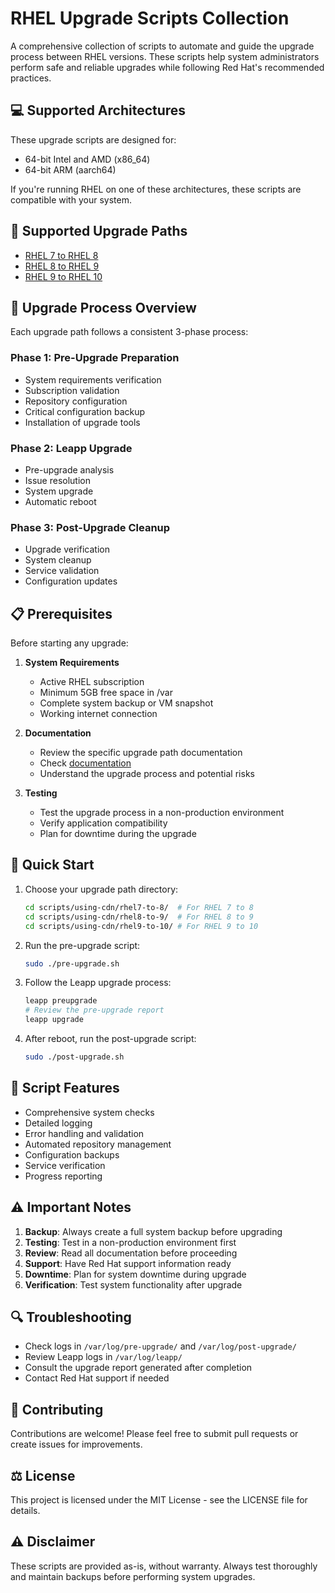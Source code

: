 # RHEL Upgrade Scripts Collection

A comprehensive collection of scripts to automate and guide the upgrade process between RHEL versions. These scripts help system administrators perform safe and reliable upgrades while following Red Hat's recommended practices.

## 💻 Supported Architectures

These upgrade scripts are designed for:

- 64-bit Intel and AMD (x86_64)
- 64-bit ARM (aarch64)

If you're running RHEL on one of these architectures, these scripts are compatible with your system.

## 🎯 Supported Upgrade Paths

- [RHEL 7 to RHEL 8](scripts/using-cdn/rhel7-to-8/README.md)
- [RHEL 8 to RHEL 9](scripts/using-cdn/rhel8-to-9/README.md)
- [RHEL 9 to RHEL 10](scripts/using-cdn/rhel9-to-10/README.md)

## 🔄 Upgrade Process Overview

Each upgrade path follows a consistent 3-phase process:

### Phase 1: Pre-Upgrade Preparation

- System requirements verification
- Subscription validation
- Repository configuration
- Critical configuration backup
- Installation of upgrade tools

### Phase 2: Leapp Upgrade

- Pre-upgrade analysis
- Issue resolution
- System upgrade
- Automatic reboot

### Phase 3: Post-Upgrade Cleanup

- Upgrade verification
- System cleanup
- Service validation
- Configuration updates

## 📋 Prerequisites

Before starting any upgrade:

1. **System Requirements**

   - Active RHEL subscription
   - Minimum 5GB free space in /var
   - Complete system backup or VM snapshot
   - Working internet connection

2. **Documentation**

   - Review the specific upgrade path documentation
   - Check [documentation](https://access.redhat.com/documentation/en-us/red_hat_enterprise_linux)
   - Understand the upgrade process and potential risks

3. **Testing**
   - Test the upgrade process in a non-production environment
   - Verify application compatibility
   - Plan for downtime during the upgrade

## 🚀 Quick Start

1. Choose your upgrade path directory:

   ```bash
   cd scripts/using-cdn/rhel7-to-8/  # For RHEL 7 to 8
   cd scripts/using-cdn/rhel8-to-9/  # For RHEL 8 to 9
   cd scripts/using-cdn/rhel9-to-10/ # For RHEL 9 to 10
   ```

2. Run the pre-upgrade script:

   ```bash
   sudo ./pre-upgrade.sh
   ```

3. Follow the Leapp upgrade process:

   ```bash
   leapp preupgrade
   # Review the pre-upgrade report
   leapp upgrade
   ```

4. After reboot, run the post-upgrade script:
   ```bash
   sudo ./post-upgrade.sh
   ```

## 📝 Script Features

- Comprehensive system checks
- Detailed logging
- Error handling and validation
- Automated repository management
- Configuration backups
- Service verification
- Progress reporting

## ⚠️ Important Notes

1. **Backup**: Always create a full system backup before upgrading
2. **Testing**: Test in a non-production environment first
3. **Review**: Read all documentation before proceeding
4. **Support**: Have Red Hat support information ready
5. **Downtime**: Plan for system downtime during upgrade
6. **Verification**: Test system functionality after upgrade

## 🔍 Troubleshooting

- Check logs in `/var/log/pre-upgrade/` and `/var/log/post-upgrade/`
- Review Leapp logs in `/var/log/leapp/`
- Consult the upgrade report generated after completion
- Contact Red Hat support if needed

## 🤝 Contributing

Contributions are welcome! Please feel free to submit pull requests or create issues for improvements.

## ⚖️ License

This project is licensed under the MIT License - see the LICENSE file for details.

## ⚠️ Disclaimer

These scripts are provided as-is, without warranty. Always test thoroughly and maintain backups before performing system upgrades.
